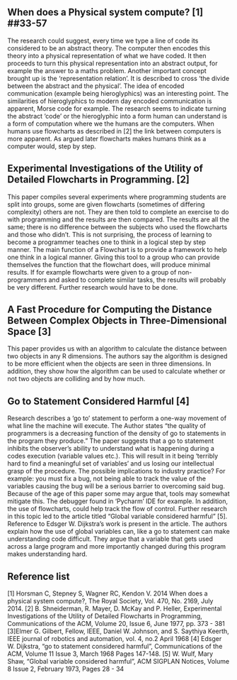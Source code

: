 ## When does a Physical system compute? [1] ##33-57
  
The research could suggest, every time we type a line of code its considered to be an abstract theory. The computer then encodes this theory into a physical representation of what we have coded. It then proceeds to turn this physical representation into an abstract output, for example the answer to a maths problem. Another important concept brought up is the ‘representation relation’. It is described to cross ‘the divide between the abstract and the physical’. 
The idea of encoded communication (example being hieroglyphics) was an interesting point. The similarities of hieroglyphics to modern day encoded communication is apparent, Morse code for example. The research seems to indicate turning the abstract ‘code’ or the hieroglyphic into a form human can understand is a form of computation where we the humans are the computers. When humans use flowcharts as described in [2] the link between computers is more apparent. As argued later flowcharts makes humans think as a computer would, step by step.

## Experimental Investigations of the Utility of Detailed Flowcharts in Programming. [2] ##

This paper compiles several experiments where programming students are split into groups, some are given flowcharts (sometimes of differing complexity) others are not. They are then told to complete an exercise to do with programming and the results are then compared. The results are all the same; there is no difference between the subjects who used the flowcharts and those who didn’t. This is not surprising, the process of learning to become a programmer teaches one to think in a logical step by step manner. The main function of a Flowchart is to provide a framework to help one think in a logical manner. Giving this tool to a group who can provide themselves the function that the flowchart does, will produce minimal results. If for example flowcharts were given to a group of non-programmers and asked to complete similar tasks, the results will probably be very different. Further research would have to be done. 

## A Fast Procedure for Computing the Distance Between Complex Objects in Three-Dimensional Space [3] ## 
This paper provides us with an algorithm to calculate the distance between two objects in any R dimensions. The authors say the algorithm is designed to be more efficient when the objects are seen in three dimensions. In addition, they show how the algorithm can be used to calculate whether or not two objects are colliding and by how much. 


## Go to Statement Considered Harmful [4] #
Research describes a ‘go to’ statement to perform a one-way movement of what line the machine will execute. The Author states “the quality of programmers is a decreasing function of the density of go to statements in the program they produce.” The paper suggests that a go to statement inhibits the observer’s ability to understand what is happening during a codes execution (variable values etc.). This will result in it being ‘terribly hard to find a meaningful set of variables’ and us losing our intellectual grasp of the procedure. The possible implications to industry practice? For example: you must fix a bug, not being able to track the value of the variables causing the bug will be a serious barrier to overcoming said bug. Because of the age of this paper some may argue that, tools may somewhat mitigate this.  The debugger found in ‘Pycharm’ IDE for example. In addition, the use of flowcharts, could help track the flow of control. Further research in this topic led to the article titled “Global variable considered harmful” [5]. Reference to Edsger W. Dijkstra’s work is present in the article. The authors explain how the use of global variables can, like a go to statement can make understanding code difficult. They argue that a variable that gets used across a large program and more importantly changed during this program makes understanding hard. 

## Reference list ##
[1] Horsman C, Stepney S, Wagner RC, Kendon V. 2014 When does a physical system compute?, The Royal Society, Vol. 470, No. 2169, July 2014.
 [2] B. Shneiderman, R. Mayer, D. McKay and P. Heller, Experimental Investigations of the Utility of Detailed Flowcharts in Programming, Communications of the ACM, Volume 20, Issue 6, June 1977, pp. 373 - 381
[3]Elmer G. Gilbert, Fellow, IEEE, Daniel W. Johnson, and S. Saythiya Keerth, IEEE journal of robotics and automation, vol. 4, no.2 April 1968
[4] Edsger W. Dijkstra, “go to statement considered harmful”, Communications of the ACM, Volume 11 Issue 3, March 1968 Pages 147-148.
[5] W. Wulf, Mary Shaw, “Global variable considered harmful”, ACM SIGPLAN Notices, Volume 8 Issue 2, February 1973, Pages 28 - 34 
